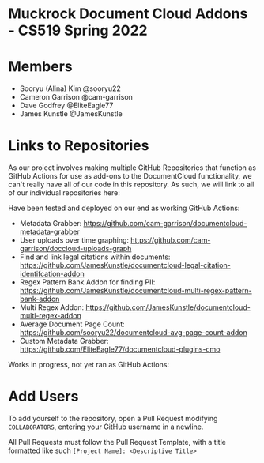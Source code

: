 # Muckrock Document Cloud Addons - CS519 Spring 2022

# Members

- Sooryu (Alina) Kim @sooryu22
- Cameron Garrison @cam-garrison
- Dave Godfrey @EliteEagle77
- James Kunstle @JamesKunstle

# Links to Repositories

As our project involves making multiple GitHub Repositories that function as GitHub Actions for use as add-ons to the DocumentCloud functionality, 
we can't really have all of our code in this repository. As such, we will link to all of our individual repositories here:

Have been tested and deployed on our end as working GitHub Actions:

- Metadata Grabber: https://github.com/cam-garrison/documentcloud-metadata-grabber
- User uploads over time graphing: https://github.com/cam-garrison/doccloud-uploads-graph
- Find and link legal citations within documents: https://github.com/JamesKunstle/documentcloud-legal-citation-identifcation-addon 
- Regex Pattern Bank Addon for finding PII: https://github.com/JamesKunstle/documentcloud-multi-regex-pattern-bank-addon
- Multi Regex Addon: https://github.com/JamesKunstle/documentcloud-multi-regex-addon 
- Average Document Page Count: https://github.com/sooryu22/documentcloud-avg-page-count-addon
- Custom Metadata Grabber: https://github.com/EliteEagle77/documentcloud-plugins-cmo 

Works in progress, not yet ran as GitHub Actions:

# Add Users
To add yourself to the repository, open a Pull Request modifying `COLLABORATORS`, entering your GitHub username in a newline.

All Pull Requests must follow the Pull Request Template, with a title formatted like such `[Project Name]: <Descriptive Title>`
